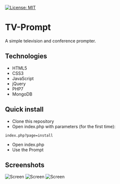 
[![License: MIT](https://img.shields.io/badge/License-MIT-yellow.svg)](https://opensource.org/licenses/MIT)
# TV-Prompt
A simple television and conference prompter. 
## Technologies
* HTML5
* CSS3
* JavaScript
* jQuery
* PHP7
* MongoDB
## Quick install
* Clone this repository
* Open index.php with parameters (for the first time):
```
index.php?page=install
```
* Open index.php
* Use the Prompt

## Screenshots
![Screen](https://github.com/janjedrzejak/Prompt/blob/Demo/screenshots/1.jpg?raw=true)
![Screen](https://github.com/janjedrzejak/Prompt/blob/Demo/screenshots/2.jpg?raw=true)
![Screen](https://github.com/janjedrzejak/Prompt/blob/Demo/screenshots/3.jpg?raw=true)
